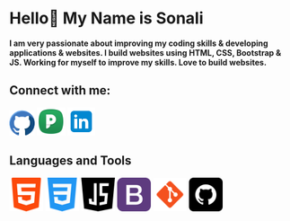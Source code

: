 # Hello👋 My Name is Sonali 
**I am very passionate about improving my coding skills & developing applications & websites. I build websites using HTML, CSS, Bootstrap & JS. Working for myself to improve my skills. Love to build websites.**

## Connect with me:
 <a href=" https://github.com/sonaligadekar20" target="_blank"><img src="github1.png" height="45px" alt="github"></a>
 <a href="https://peerlist.io/sonaligadekar20" target="_blank"><img src="peerlist.png" height="50px" alt="peerlist"></a>
 <a href="https://www.linkedin.com/in/sonali-gadekar/" target="_blank"> <img src="linkedin.png" height="50px" alt="linkedin"></a>

## Languages and Tools
<p><img src="./html-5.png" alt="html" height="60">
<img src="./css-3.png" alt="css" height="60">
<img src="./java-script.png" alt="javascript" height="60">
<img src="./bootstrap.png" alt="bootstrap" height="60">
<img src="./git.png" alt="git" height="60">
<img src="./github.png" alt="github" height="60"></p>

              
